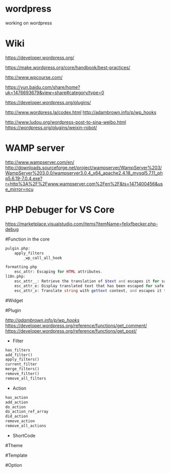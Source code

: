 # wordpress
working on wordpress

# Wiki
https://developer.wordpress.org/

https://make.wordpress.org/core/handbook/best-practices/

http://www.wpcourse.com/

https://yun.baidu.com/share/home?uk=1476693679&view=share#category/type=0

https://developer.wordpress.org/plugins/

http://www.wordpress.la/codex.html
http://adambrown.info/p/wp_hooks

http://www.ludou.org/wordpress-post-to-sina-weibo.html
https://wordpress.org/plugins/weixin-robot/
# WAMP server
http://www.wampserver.com/en/
http://downloads.sourceforge.net/project/wampserver/WampServer%203/WampServer%203.0.0/wampserver3.0.4_x64_apache2.4.18_mysql5.7.11_php5.6.19-7.0.4.exe?r=http%3A%2F%2Fwww.wampserver.com%2Fen%2F&ts=1471400456&use_mirror=ncu

# PHP Debuger for VS Core
https://marketplace.visualstudio.com/items?itemName=felixfbecker.php-debug

#Function in the core
```php
pulgin.php:
    apply_filters
        _wp_call_all_hook

formatting.php
    esc_attr: Escaping for HTML attributes.
l10n.php:
    esc_attr__: Retrieve the translation of $text and escapes it for safe use in an attribute.
    esc_attr_e: Display translated text that has been escaped for safe use in an attribute.
    esc_attr_x: Translate string with gettext context, and escapes it for safe use in an attribute.
```

#Widget

#Plugin

*http://adambrown.info/p/wp_hooks*
https://developer.wordpress.org/reference/functions/get_comment/
https://developer.wordpress.org/reference/functions/get_post/
* Filter
```php
has_filters
add_filter()
apply_filters()
current_filter
merge_filters()
remove_filter()
remove_all_filters
```

* Action
```php
has_action
add_action
do_action
do_action_ref_array
did_action
remove_action
remove_all_actions
```

* ShortCode

#Theme

#Template

#Option

